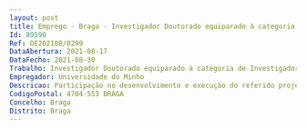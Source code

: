 ```yaml
--- 
layout: post
title: Emprego - Braga - Investigador Doutorado equiparado à categoria de Investigador Auxiliar em regime de direito privado
Id: 89590
Ref: OE202108/0299
DataAbertura: 2021-08-17
DataFecho: 2021-08-30
Trabalho: Investigador Doutorado equiparado à categoria de Investigador Auxiliar em regime de direito privado
Empregador: Universidade do Minho
Descricao: Participação no desenvolvimento e execução do referido projeto e em atividades científicas e técnicas conexas, nomeadamente trabalhos de transferência e valorização do conhecimento.
CodigoPostal: 4704-553 BRAGA
Concelho: Braga
Distrito: Braga
--- 
```

